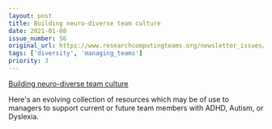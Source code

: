 ```yaml
---
layout: post
title: Building neuro-diverse team culture
date: 2021-01-08
issue_number: 56
original_url: https://www.researchcomputingteams.org/newsletter_issues/0056
tags: ['diversity', 'managing_teams']
priority: 3
---
```


<!-- markdownlint-disable MD033 -->
<!-- markdownlint-disable MD041 -->
<!-- markdownlint-disable MD049 -->

[Building neuro-diverse team culture](https://neurodiverse.team)

Here's an evolving collection of resources which may be of use to managers to support current or future team members with ADHD, Autism, or Dyslexia.

